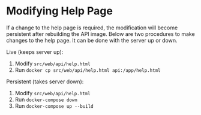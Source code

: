 # Modifying Help Page

If a change to the help page is required, the modification will become persistent after rebuilding the API image. Below are two procedures to make changes to the help page. It can be done with the server up or down. 

Live (keeps server up):
1. Modify `src/web/api/help.html`
2. Run `docker cp src/web/api/help.html api:/app/help.html`

Persistent (takes server down):
1. Modify `src/web/api/help.html`
2. Run `docker-compose down`
3. Run `docker-compose up --build`

